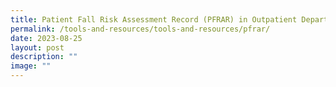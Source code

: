 ```yaml
---
title: Patient Fall Risk Assessment Record (PFRAR) in Outpatient Department
permalink: /tools-and-resources/tools-and-resources/pfrar/
date: 2023-08-25
layout: post
description: ""
image: ""
---
```

